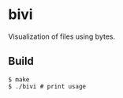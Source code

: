 # bivi

Visualization of files using bytes.

## Build

```console
$ make
$ ./bivi # print usage
```
